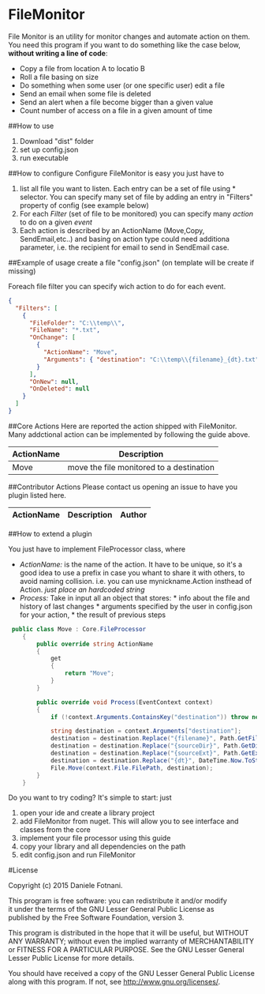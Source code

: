 # FileMonitor
File Monitor is an utility for monitor changes and automate action on them. You need this program if you want to do something like the case below, **without writing a line of code**:

* Copy a file from location A to locatio B
* Roll a file basing on size
* Do something when some user (or one specific user) edit a file 
* Send an email when some file is deleted
* Send an alert when a file become bigger than a given value
* Count number of access on a file in a given amount of time



##How to use
1. Download "dist" folder
2. set up config.json
3. run executable 

##How to configure
Configure FileMonitor is easy you just have to 

1. list all file you want to listen. Each entry can be a set of file using * selector. You can specify many set of file by adding an entry in "Filters" property of config (see example below)
2. For each *Filter* (set of file to be monitored) you can specify many *action* to do on a given *event*
3. Each action is described by an ActionName (Move,Copy, SendEmail,etc..) and basing on action type could need additiona parameter, i.e. the recipient for email to send in SendEmail case.



##Example of usage
create a file "config.json" (on template will be create if missing)

Foreach file filter you can specify wich action to do for each event.

```json
{
  "Filters": [
    {
      "FileFolder": "C:\\temp\\",
      "FileName": "*.txt",
      "OnChange": [
        {
          "ActionName": "Move",
          "Arguments": { "destination": "C:\\temp\\{filename}_{dt}.txt" }
        }
      ],
      "OnNew": null,
      "OnDeleted": null
    }
  ]
}
```

##Core Actions
Here are reported the action shipped with FileMonitor. Many addctional action can be implemented by following the guide above. 

ActionName|Description|
----------|-----------|
Move| move the file monitored to a destination| 

##Contributor Actions
Please contact us opening an issue to have you plugin listed here.

ActionName|Description|Author|
----------|-----------|------|


##How to extend a plugin

You just have to implement FileProcessor class, where
* *ActionName:* is the name of the action. It have to be unique, so it's a good idea to use a prefix in case you whant to share it with others, to avoid naming collision. i.e. you can use mynickname.Action insthead of Action. _just place an hardcoded string_
* *Process:* Take in input all an object that stores:
        * info about the file and history of last changes
        * arguments specified by the user in config.json for your action, 
        * the result of previous steps

```cs
 public class Move : Core.FileProcessor
    {
        public override string ActionName
        {
            get
            {
                return "Move";
            }
        }

        public override void Process(EventContext context)
        {
            if (!context.Arguments.ContainsKey("destination")) throw new Exception("Move action requires destination field");

            string destination = context.Arguments["destination"];
            destination = destination.Replace("{filename}", Path.GetFileName(context.File.FilePath));
            destination = destination.Replace("{sourceDir}", Path.GetDirectoryName(context.File.FilePath));
            destination = destination.Replace("{sourceExt}", Path.GetExtension(context.File.FilePath));
            destination = destination.Replace("{dt}", DateTime.Now.ToString("yyyy-MM-dd-HHmmSS"));
            File.Move(context.File.FilePath, destination);
        }
    }
```

Do you want to try coding? It's simple to start: just 

1. open your ide and create a library project
2. add FileMonitor from nuget. This will allow you to see interface and classes from the core
3. implement your file processor using this guide
4. copy your library and all dependencies on the path
5. edit config.json and run FileMonitor

#License
 
  Copyright (c) 2015 Daniele Fotnani.
  
  This program is free software: you can redistribute it and/or modify  
  it under the terms of the GNU Lesser General Public License as   
  published by the Free Software Foundation, version 3.
 
  This program is distributed in the hope that it will be useful, but 
  WITHOUT ANY WARRANTY; without even the implied warranty of 
  MERCHANTABILITY or FITNESS FOR A PARTICULAR PURPOSE. See the GNU 
  Lesser General Lesser Public License for more details.
 
  You should have received a copy of the GNU Lesser General Public License
  along with this program. If not, see <http://www.gnu.org/licenses/>.
 

